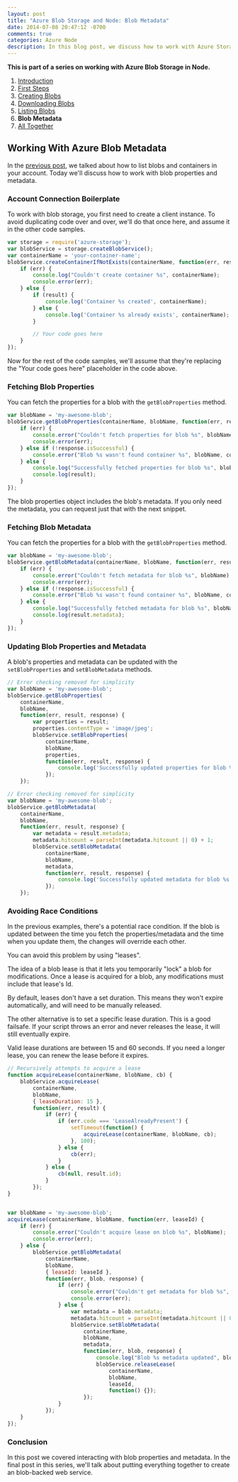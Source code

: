 ```yaml
---
layout: post
title: "Azure Blob Storage and Node: Blob Metadata"
date: 2014-07-08 20:47:12 -0700
comments: true
categories: Azure Node
description: In this blog post, we discuss how to work with Azure Storage blob metadata in Node.
---
```


**This is part of a series on working with Azure Blob Storage in Node.**

1. [Introduction](/blog/2014/06/30/azure-blob-storage-and-node/)
1. [First Steps](/blog/2014/07/01/azure-blob-storage-and-node-first-steps/)
1. [Creating Blobs](/blog/2014/07/02/azure-blob-storage-and-node-creating-blobs/)
1. [Downloading Blobs](/blog/2014/07/03/azure-blob-storage-and-node-downloading-blobs/)
1. [Listing Blobs](/blog/2014/07/07/azure-blob-storage-and-node-listing-blobs/)
1. **Blob Metadata**
1. [All Together](/blog/2014/07/09/azure-blob-storage-and-node-all-together/)


Working With Azure Blob Metadata
---

In the [previous post](/blog/2014/07/07/azure-blob-storage-and-node-listing-blobs/), we talked about how to list blobs and containers in your account.
Today we'll discuss how to work with blob properties and metadata.

### Account Connection Boilerplate

To work with blob storage, you first need to create a client instance.
To avoid duplicating code over and over, we'll do that once here, and assume it in the other code samples.

```javascript
var storage = require('azure-storage');
var blobService = storage.createBlobService();
var containerName = 'your-container-name';
blobService.createContainerIfNotExists(containerName, function(err, result, response) {
    if (err) {
        console.log("Couldn't create container %s", containerName);
        console.error(err);
    } else {
        if (result) {
            console.log('Container %s created', containerName);
        } else {
            console.log('Container %s already exists', containerName);
        }

        // Your code goes here
    }
});
```

Now for the rest of the code samples, we'll assume that they're replacing the "Your code goes here" placeholder in the code above.

### Fetching Blob Properties

You can fetch the properties for a blob with the `getBlobProperties` method.

```javascript
var blobName = 'my-awesome-blob';
blobService.getBlobProperties(containerName, blobName, function(err, result, response) {
    if (err) {
        console.error("Couldn't fetch properties for blob %s", blobName);
        console.error(err);
    } else if (!response.isSuccessful) {
        console.error("Blob %s wasn't found container %s", blobName, containerName);
    } else {
        console.log("Successfully fetched properties for blob %s", blobName);
        console.log(result);
    }
});
```

The blob properties object includes the blob's metadata.
If you only need the metadata, you can request just that with the next snippet.

### Fetching Blob Metadata

You can fetch the properties for a blob with the `getBlobProperties` method.

```javascript
var blobName = 'my-awesome-blob';
blobService.getBlobMetadata(containerName, blobName, function(err, result, response) {
    if (err) {
        console.error("Couldn't fetch metadata for blob %s", blobName);
        console.error(err);
    } else if (!response.isSuccessful) {
        console.error("Blob %s wasn't found container %s", blobName, containerName);
    } else {
        console.log("Successfully fetched metadata for blob %s", blobName);
        console.log(result.metadata);
    }
});
```

### Updating Blob Properties and Metadata

A blob's properties and metadata can be updated with the `setBlobProperties` and `setBlobMetadata` methods.

```javascript
// Error checking removed for simplicity
var blobName = 'my-awesome-blob';
blobService.getBlobProperties(
    containerName,
    blobName,
    function(err, result, response) {
        var properties = result;
        properties.contentType = 'image/jpeg';
        blobService.setBlobProperties(
            containerName,
            blobName,
            properties,
            function(err, result, response) {
                console.log('Successfully updated properties for blob %s', blobName);
            });
    });
```

```javascript
// Error checking removed for simplicity
var blobName = 'my-awesome-blob';
blobService.getBlobMetadata(
    containerName,
    blobName,
    function(err, result, response) {
        var metadata = result.metadata;
        metadata.hitcount = parseInt(metadata.hitcount || 0) + 1;
        blobService.setBlobMetadata(
            containerName,
            blobName,
            metadata,
            function(err, result, response) {
                console.log('Successfully updated metadata for blob %s', blobName);
            });
    });
```

### Avoiding Race Conditions

In the previous examples, there's a potential race condition.
If the blob is updated between the time you fetch the properties/metadata and the time when you update them, the changes will override each other.

You can avoid this problem by using "leases".

The idea of a blob lease is that it lets you temporarily "lock" a blob for modifications.
Once a lease is acquired for a blob, any modifications must include that lease's Id.

By default, leases don't have a set duration.
This means they won't expire automatically, and will need to be manually released.

The other alternative is to set a specific lease duration.
This is a good failsafe.
If your script throws an error and never releases the lease, it will still eventually expire.

Valid lease durations are between 15 and 60 seconds.
If you need a longer lease, you can renew the lease before it expires.

```javascript
// Recursively attempts to acquire a lease
function acquireLease(containerName, blobName, cb) {
    blobService.acquireLease(
        containerName,
        blobName,
        { leaseDuration: 15 },
        function(err, result) {
            if (err) {
                if (err.code === 'LeaseAlreadyPresent') {
                    setTimeout(function() {
                        acquireLease(containerName, blobName, cb);
                    }, 100);
                } else {
                    cb(err);
                }
            } else {
                cb(null, result.id);
            }
        });
}


var blobName = 'my-awesome-blob';
acquireLease(containerName, blobName, function(err, leaseId) {
    if (err) {
        console.error("Couldn't acquire lease on blob %s", blobName);
        console.error(err);
    } else {
        blobService.getBlobMetadata(
            containerName,
            blobName,
            { leaseId: leaseId },
            function(err, blob, response) {
                if (err) {
                    console.error("Couldn't get metadata for blob %s", blobName);
                    console.error(err);
                } else {
                    var metadata = blob.metadata;
                    metadata.hitcount = parseInt(metadata.hitcount || 0) + 1;
                    blobService.setBlobMetadata(
                        containerName,
                        blobName,
                        metadata,
                        function(err, blob, response) {
                            console.log("Blob %s metadata updated", blobName);
                            blobService.releaseLease(
                                containerName,
                                blobName,
                                leaseId,
                                function() {});
                        });
                }
            });
    }
});
```

### Conclusion

In this post we covered interacting with blob properties and metadata.
In the final post in this series, we'll talk about putting everything together to create an blob-backed web service.
